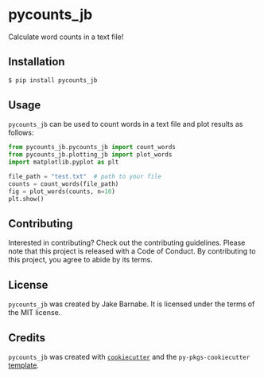 # pycounts_jb

Calculate word counts in a text file!

## Installation

```bash
$ pip install pycounts_jb
```

## Usage

`pycounts_jb` can be used to count words in a text file and plot results
as follows:

```python
from pycounts_jb.pycounts_jb import count_words
from pycounts_jb.plotting_jb import plot_words
import matplotlib.pyplot as plt

file_path = "test.txt"  # path to your file
counts = count_words(file_path)
fig = plot_words(counts, n=10)
plt.show()
```

## Contributing

Interested in contributing? Check out the contributing guidelines. Please note that this project is released with a Code of Conduct. By contributing to this project, you agree to abide by its terms.

## License

`pycounts_jb` was created by Jake Barnabe. It is licensed under the terms of the MIT license.

## Credits

`pycounts_jb` was created with [`cookiecutter`](https://cookiecutter.readthedocs.io/en/latest/) and the `py-pkgs-cookiecutter` [template](https://github.com/py-pkgs/py-pkgs-cookiecutter).
